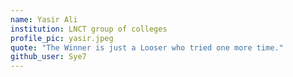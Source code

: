 ```yaml
---
name: Yasir Ali
institution: LNCT group of colleges
profile_pic: yasir.jpeg
quote: "The Winner is just a Looser who tried one more time."
github_user: Sye7
---
```

